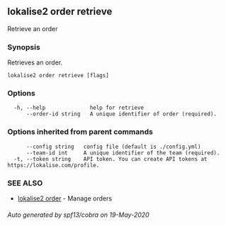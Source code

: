 ## lokalise2 order retrieve

Retrieve an order

### Synopsis

Retrieves an order.

```
lokalise2 order retrieve [flags]
```

### Options

```
  -h, --help              help for retrieve
      --order-id string   A unique identifier of order (required).
```

### Options inherited from parent commands

```
      --config string   config file (default is ./config.yml)
      --team-id int     A unique identifier of the team (required).
  -t, --token string    API token. You can create API tokens at https://lokalise.com/profile.
```

### SEE ALSO

* [lokalise2 order](lokalise2_order.md)	 - Manage orders

###### Auto generated by spf13/cobra on 19-May-2020
